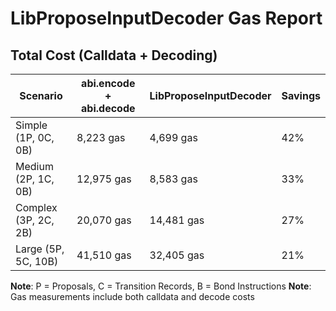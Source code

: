 # LibProposeInputDecoder Gas Report

## Total Cost (Calldata + Decoding)

| Scenario | abi.encode + abi.decode | LibProposeInputDecoder | Savings |
|----------|-------------------------|----------------------|---------|
| Simple (1P, 0C, 0B) | 8,223 gas | 4,699 gas | 42% |
| Medium (2P, 1C, 0B) | 12,975 gas | 8,583 gas | 33% |
| Complex (3P, 2C, 2B) | 20,070 gas | 14,481 gas | 27% |
| Large (5P, 5C, 10B) | 41,510 gas | 32,405 gas | 21% |

**Note**: P = Proposals, C = Transition Records, B = Bond Instructions
**Note**: Gas measurements include both calldata and decode costs
